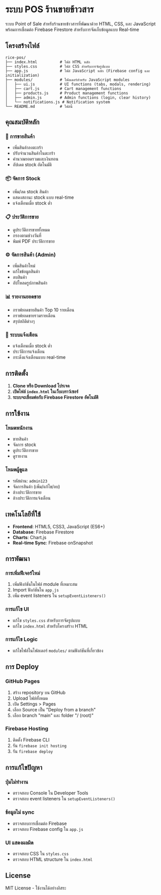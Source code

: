 # ระบบ POS ร้านขายข้าวสาร

ระบบ Point of Sale สำหรับร้านขายข้าวสารที่พัฒนาด้วย HTML, CSS, และ JavaScript พร้อมการเชื่อมต่อ Firebase Firestore สำหรับการจัดเก็บข้อมูลแบบ Real-time

## โครงสร้างไฟล์

```
rice-pos/
├── index.html          # ไฟล์ HTML หลัก
├── styles.css          # ไฟล์ CSS สำหรับการจัดรูปแบบ
├── app.js              # ไฟล์ JavaScript หลัก (Firebase config และ initialization)
├── modules/            # โฟลเดอร์สำหรับ JavaScript modules
│   ├── ui.js           # UI functions (tabs, modals, rendering)
│   ├── cart.js         # Cart management functions
│   ├── products.js     # Product management functions
│   ├── admin.js        # Admin functions (login, clear history)
│   └── notifications.js # Notification system
└── README.md           # ไฟล์นี้
```

## คุณสมบัติหลัก

### 🛒 การขายสินค้า
- เพิ่มสินค้าลงตะกร้า
- ปรับจำนวนสินค้าในตะกร้า
- คำนวณยอดรวมและเงินทอน
- อัปเดต stock อัตโนมัติ

### 📦 จัดการ Stock
- เพิ่ม/ลด stock สินค้า
- แสดงสถานะ stock แบบ real-time
- แจ้งเตือนเมื่อ stock ต่ำ

### 📋 ประวัติการขาย
- ดูประวัติการขายทั้งหมด
- กรองตามช่วงวันที่
- พิมพ์ PDF ประวัติการขาย

### ⚙️ จัดการสินค้า (Admin)
- เพิ่มสินค้าใหม่
- แก้ไขข้อมูลสินค้า
- ลบสินค้า
- อัปโหลดรูปภาพสินค้า

### 📊 รายงานยอดขาย
- กราฟยอดขายสินค้า Top 10 รายเดือน
- กราฟยอดขายรวมรายเดือน
- สรุปสถิติต่างๆ

### 🔔 ระบบแจ้งเตือน
- แจ้งเตือนเมื่อ stock ต่ำ
- ประวัติการแจ้งเตือน
- กระดิ่งแจ้งเตือนแบบ real-time

## การติดตั้ง

1. **Clone หรือ Download โปรเจค**
2. **เปิดไฟล์ `index.html` ในเว็บเบราว์เซอร์**
3. **ระบบจะเชื่อมต่อกับ Firebase Firestore อัตโนมัติ**

## การใช้งาน

### โหมดพนักงาน
- ขายสินค้า
- จัดการ stock
- ดูประวัติการขาย
- ดูรายงาน

### โหมดผู้ดูแล
- รหัสผ่าน: `admin123`
- จัดการสินค้า (เพิ่ม/แก้ไข/ลบ)
- ล้างประวัติการขาย
- ล้างประวัติการแจ้งเตือน

## เทคโนโลยีที่ใช้

- **Frontend**: HTML5, CSS3, JavaScript (ES6+)
- **Database**: Firebase Firestore
- **Charts**: Chart.js
- **Real-time Sync**: Firebase onSnapshot

## การพัฒนา

### การเพิ่มฟีเจอร์ใหม่
1. เพิ่มฟังก์ชันในไฟล์ module ที่เหมาะสม
2. Import ฟังก์ชันใน `app.js`
3. เพิ่ม event listeners ใน `setupEventListeners()`

### การแก้ไข UI
- แก้ไข `styles.css` สำหรับการจัดรูปแบบ
- แก้ไข `index.html` สำหรับโครงสร้าง HTML

### การแก้ไข Logic
- แก้ไขไฟล์ในโฟลเดอร์ `modules/` ตามฟังก์ชันที่เกี่ยวข้อง

## การ Deploy

### GitHub Pages
1. สร้าง repository บน GitHub
2. Upload ไฟล์ทั้งหมด
3. เปิด Settings > Pages
4. เลือก Source เป็น "Deploy from a branch"
5. เลือก branch "main" และ folder "/ (root)"

### Firebase Hosting
1. ติดตั้ง Firebase CLI
2. รัน `firebase init hosting`
3. รัน `firebase deploy`

## การแก้ไขปัญหา

### ปุ่มไม่ทำงาน
- ตรวจสอบ Console ใน Developer Tools
- ตรวจสอบ event listeners ใน `setupEventListeners()`

### ข้อมูลไม่ sync
- ตรวจสอบการเชื่อมต่อ Firebase
- ตรวจสอบ Firebase config ใน `app.js`

### UI แสดงผลผิด
- ตรวจสอบ CSS ใน `styles.css`
- ตรวจสอบ HTML structure ใน `index.html`

## License

MIT License - ใช้งานได้อย่างอิสระ 